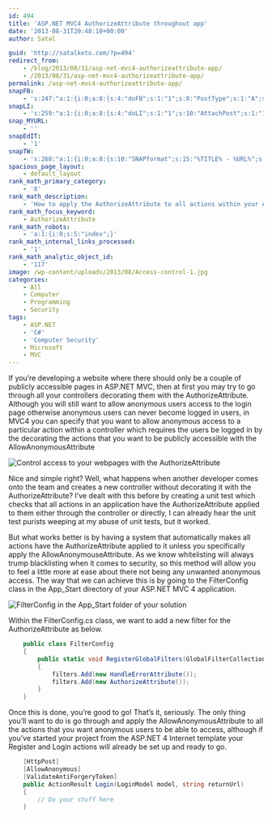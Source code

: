 ```yaml
---
id: 494
title: 'ASP.NET MVC4 AuthorizeAttribute throughout app'
date: '2013-08-31T20:48:10+00:00'
author: Satal

guid: 'http://satalketo.com/?p=494'
redirect_from:
    - /blog/2013/08/31/asp-net-mvc4-authorizeattribute-app/
    - /2013/08/31/asp-net-mvc4-authorizeattribute-app/
permalink: /asp-net-mvc4-authorizeattribute-app/
snapFB:
    - 's:247:"a:1:{i:0;a:8:{s:4:"doFB";s:1:"1";s:8:"PostType";s:1:"A";s:10:"AttachPost";s:1:"1";s:10:"SNAPformat";s:51:"New post (%TITLE%) has been published on %SITENAME%";s:9:"isAutoImg";s:1:"A";s:8:"imgToUse";b:0;s:9:"isAutoURL";s:1:"A";s:8:"urlToUse";b:0;}}";'
snapLI:
    - 's:259:"a:1:{i:0;a:8:{s:4:"doLI";s:1:"1";s:10:"AttachPost";s:1:"1";s:10:"SNAPformat";s:41:"New post has been published on %SITENAME%";s:11:"SNAPformatT";s:18:"New Post - %TITLE%";s:9:"isAutoImg";s:1:"A";s:8:"imgToUse";b:0;s:9:"isAutoURL";s:1:"A";s:8:"urlToUse";b:0;}}";'
snap_MYURL:
    - ''
snapEdIT:
    - '1'
snapTW:
    - 's:268:"a:1:{i:0;a:8:{s:10:"SNAPformat";s:15:"%TITLE% - %URL%";s:8:"attchImg";s:1:"1";s:9:"isAutoImg";s:1:"A";s:8:"imgToUse";s:0:"";s:9:"msgFormat";s:59:"New post (%TITLE%) has been published on %SITENAME% - %URL%";s:9:"isAutoURL";s:1:"A";s:8:"urlToUse";s:0:"";s:2:"do";i:0;}}";'
spacious_page_layout:
    - default_layout
rank_math_primary_category:
    - '8'
rank_math_description:
    - 'How to apply the AuthorizeAttribute to all actions within your ASP.NET MVC 4 web application, while white listing specific actions for anonymous access'
rank_math_focus_keyword:
    - AuthorizeAttribute
rank_math_robots:
    - 'a:1:{i:0;s:5:"index";}'
rank_math_internal_links_processed:
    - '1'
rank_math_analytic_object_id:
    - '117'
image: /wp-content/uploads/2013/08/Access-control-1.jpg
categories:
    - All
    - Computer
    - Programming
    - Security
tags:
    - ASP.NET
    - 'C#'
    - 'Computer Security'
    - Microsoft
    - MVC
---
```


If you’re developing a website where there should only be a couple of publicly accessible pages in ASP.NET MVC, then at first you may try to go through all your controllers decorating them with the AuthorizeAttribute. Although you will still want to allow anonymous users access to the login page otherwise anonymous users can never become logged in users, in MVC4 you can specify that you want to allow anonymous access to a particular action within a controller which requires the users be logged in by the decorating the actions that you want to be publicly accessible with the AllowAnonymousAttribute

![Control access to your webpages with the AuthorizeAttribute](https://samjenkins.com/wp-content/uploads/2013/08/Access-control.jpg)

Nice and simple right? Well, what happens when another developer comes onto the team and creates a new controller without decorating it with the AuthorizeAttribute? I’ve dealt with this before by creating a unit test which checks that all actions in an application have the AuthorizeAttribute applied to them either through the controller or directly, I can already hear the unit test purists weeping at my abuse of unit tests, but it worked.

But what works better is by having a system that automatically makes all actions have the AuthorizeAttribute applied to it unless you specifically apply the AllowAnonymouseAttribute. As we know whitelisting will always trump blacklisting when it comes to security, so this method will allow you to feel a little more at ease about there not being any unwanted anonymous access. The way that we can achieve this is by going to the FilterConfig class in the App\_Start directory of your ASP.NET MVC 4 application.

![FilterConfig in the App_Start folder of your solution](https://samjenkins.com/wp-content/uploads/2013/08/2013-08-31-21_42_39-TwoFactorAuthentication-Microsoft-Visual-Studio.png)

Within the FilterConfig.cs class, we want to add a new filter for the AuthorizeAttribute as below.

```csharp
    public class FilterConfig
    {
        public static void RegisterGlobalFilters(GlobalFilterCollection filters)
        {
            filters.Add(new HandleErrorAttribute());
            filters.Add(new AuthorizeAttribute());
        }
    }
```

Once this is done, you’re good to go! That’s it, seriously. The only thing you’ll want to do is go through and apply the AllowAnonymousAttribute to all the actions that you want anonymous users to be able to access, although if you’ve started your project from the ASP.NET 4 Internet template your Register and Login actions will already be set up and ready to go.

```csharp
    [HttpPost]
    [AllowAnonymous]
    [ValidateAntiForgeryToken]
    public ActionResult Login(LoginModel model, string returnUrl)
    {
        // Do your stuff here
    }
```